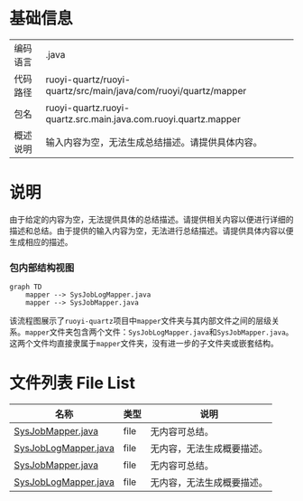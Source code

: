 # 基础信息

|      |      |
|------|------|
| 编码语言 | .java |
| 代码路径 | ruoyi-quartz/ruoyi-quartz/src/main/java/com/ruoyi/quartz/mapper |
| 包名 | ruoyi-quartz.ruoyi-quartz.src.main.java.com.ruoyi.quartz.mapper |
| 概述说明 | 输入内容为空，无法生成总结描述。请提供具体内容。 |

# 说明

由于给定的内容为空，无法提供具体的总结描述。请提供相关内容以便进行详细的描述和总结。由于提供的输入内容为空，无法进行总结描述。请提供具体内容以便生成相应的描述。


### 包内部结构视图

```mermaid
graph TD
    mapper --> SysJobLogMapper.java
    mapper --> SysJobMapper.java
```

该流程图展示了`ruoyi-quartz`项目中`mapper`文件夹与其内部文件之间的层级关系。`mapper`文件夹包含两个文件：`SysJobLogMapper.java`和`SysJobMapper.java`。这两个文件均直接隶属于`mapper`文件夹，没有进一步的子文件夹或嵌套结构。

# 文件列表 File List

| 名称   | 类型  | 说明 |
|-------|------|-------------|
| [SysJobMapper.java](SysJobMapper.md) | file | 无内容可总结。 |
| [SysJobLogMapper.java](SysJobLogMapper.md) | file | 无内容，无法生成概要描述。 |
| [SysJobMapper.java](SysJobMapper.md) | file | 无内容可总结。 |
| [SysJobLogMapper.java](SysJobLogMapper.md) | file | 无内容，无法生成概要描述。 |


